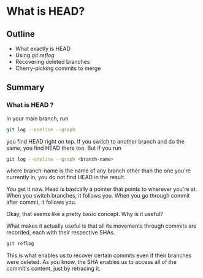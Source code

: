 # What is HEAD?

## Outline 
- What exactly is HEAD
- Using _git reflog_
- Recovering deleted branches
- Cherry-picking commits to merge

## Summary
### What is HEAD ? 

In your main branch, run
```bash
git log --oneline --graph 
```
you find HEAD right on top. If you switch to another branch and do the same, you find HEAD there too. But if you run 
```bash
git log --oneline --graph <branch-name> 
``` 
where branch-name is the name of any branch other than the one you're currently in, you do not find HEAD in the result.

You get it now. Head is basically a pointer that points to wherever you're at. When you switch branches, it follows you. When you go through commit after commit, it follows you.

Okay, that seems like a pretty basic concept. Why is it useful?

What makes it actually useful is that all its movements through commits are recorded, each with their respective SHAs. 

``` bash
git reflog
```

This is what enables us to recover certain commits even if their branches were deleted. As you know, the SHA enables us to access all of the commit's content, just by retracing it.